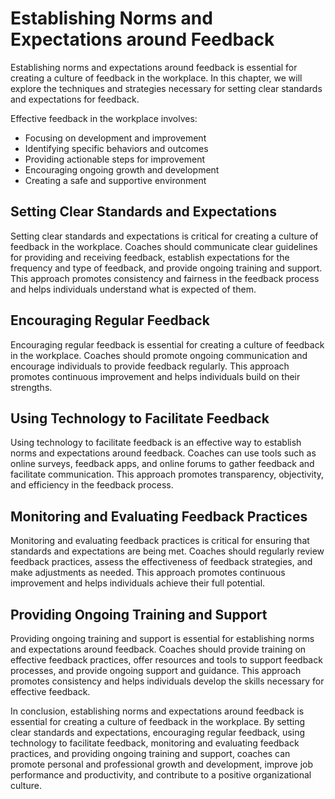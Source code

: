 Establishing Norms and Expectations around Feedback
==============================================================================================

Establishing norms and expectations around feedback is essential for creating a culture of feedback in the workplace. In this chapter, we will explore the techniques and strategies necessary for setting clear standards and expectations for feedback.

Effective feedback in the workplace involves:

* Focusing on development and improvement
* Identifying specific behaviors and outcomes
* Providing actionable steps for improvement
* Encouraging ongoing growth and development
* Creating a safe and supportive environment

Setting Clear Standards and Expectations
----------------------------------------

Setting clear standards and expectations is critical for creating a culture of feedback in the workplace. Coaches should communicate clear guidelines for providing and receiving feedback, establish expectations for the frequency and type of feedback, and provide ongoing training and support. This approach promotes consistency and fairness in the feedback process and helps individuals understand what is expected of them.

Encouraging Regular Feedback
----------------------------

Encouraging regular feedback is essential for creating a culture of feedback in the workplace. Coaches should promote ongoing communication and encourage individuals to provide feedback regularly. This approach promotes continuous improvement and helps individuals build on their strengths.

Using Technology to Facilitate Feedback
---------------------------------------

Using technology to facilitate feedback is an effective way to establish norms and expectations around feedback. Coaches can use tools such as online surveys, feedback apps, and online forums to gather feedback and facilitate communication. This approach promotes transparency, objectivity, and efficiency in the feedback process.

Monitoring and Evaluating Feedback Practices
--------------------------------------------

Monitoring and evaluating feedback practices is critical for ensuring that standards and expectations are being met. Coaches should regularly review feedback practices, assess the effectiveness of feedback strategies, and make adjustments as needed. This approach promotes continuous improvement and helps individuals achieve their full potential.

Providing Ongoing Training and Support
--------------------------------------

Providing ongoing training and support is essential for establishing norms and expectations around feedback. Coaches should provide training on effective feedback practices, offer resources and tools to support feedback processes, and provide ongoing support and guidance. This approach promotes consistency and helps individuals develop the skills necessary for effective feedback.

In conclusion, establishing norms and expectations around feedback is essential for creating a culture of feedback in the workplace. By setting clear standards and expectations, encouraging regular feedback, using technology to facilitate feedback, monitoring and evaluating feedback practices, and providing ongoing training and support, coaches can promote personal and professional growth and development, improve job performance and productivity, and contribute to a positive organizational culture.
